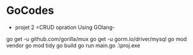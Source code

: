 # GoCodes
- projet 2 =CRUD opration Using GOlang-

go get -u github.com/gorilla/mux
go get -u gorm.io/driver/mysql
go mod vendor
go mod tidy 
go build
go run main.go
.\proj.exe
